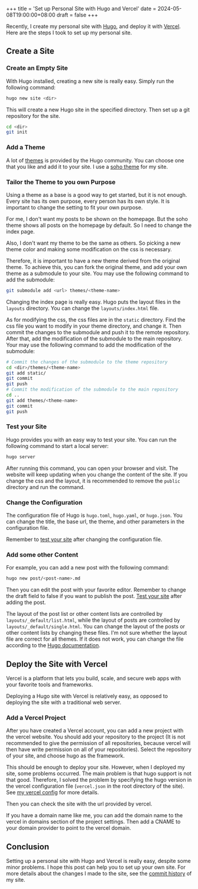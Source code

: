 +++
title = 'Set up Personal Site with Hugo and Vercel'
date = 2024-05-08T19:00:00+08:00
draft = false
+++

Recently, I create my personal site with [Hugo][hugo], and deploy it with [Vercel][vercel]. Here are the steps I took to set up my personal site.

[hugo]: https://gohugo.io/
[vercel]: https://vercel.com/

<!--more-->

## Create a Site

### Create an Empty Site

With Hugo installed, creating a new site is really easy. Simply run the
following command:

```bash
hugo new site <dir>
```

This will create a new Hugo site in the specified directory. Then set up a
git repository for the site.

```bash
cd <dir>
git init
```

### Add a Theme

A lot of [themes][hugo-themes] is provided by the Hugo community. You can
choose one that you like and add it to your site. I use a [soho theme][soho]
for my site.

[hugo-themes]: https://themes.gohugo.io/
[soho]: https://themes.gohugo.io/themes/soho/

### Tailor the Theme to you own Purpose

Using a theme as a base is a good way to get started, but it is not enough.
Every site has its own purpose, every person has its own style. It is
important to change the setting to fit your own purpose.

For me, I don't want my posts to be shown on the homepage. But the soho theme
shows all posts on the homepage by default. So I need to change the index
page.

Also, I don't want my theme to be the same as others. So picking a new theme
color and making some modification on the css is necessary.

Therefore, it is important to have a new theme derived from the original
theme. To achieve this, you can fork the original theme, and add your own
theme as a submodule to your site. You may use the following command to add
the submodule:

```bash
git submodule add <url> themes/<theme-name>
```

Changing the index page is really easy. Hugo puts the layout files in the
`layouts` directory. You can change the `layouts/index.html` file.

As for modifying the css, the css files are in the `static` directory. Find
the css file you want to modify in your theme directory, and change it. Then
commit the changes to the submodule and push it to the remote repository.
After that, add the modification of the submodule to the main repository.
Your may use the following command to add the modification of the submodule:

```bash
# Commit the changes of the submodule to the theme repository
cd <dir>/themes/<theme-name>
git add static/
git commit
git push
# Commit the modification of the submodule to the main repository
cd ..
git add themes/<theme-name>
git commit
git push
```

### Test your Site

Hugo provides you with an easy way to test your site. You can run the
following command to start a local server:

```bash
hugo server
```

After running this command, you can open your browser and visit. The website
will keep updating when you change the content of the site. If you change
the css and the layout, it is recommended to remove the `public` directory
and run the command.

### Change the Configuration

The configuration file of Hugo is `hugo.toml`, `hugo.yaml`, or `hugo.json`.
You can change the title, the base url, the theme, and other parameters in
the configuration file.

Remember to [test your site](#test-your-site) after changing the
configuration file.

### Add some other Content

For example, you can add a new post with the following command:

```bash
hugo new post/<post-name>.md
```

Then you can edit the post with your favorite editor. Remember to change the
draft field to false if you want to publish the post.
[Test your site](#test-your-site) after adding the post.

The layout of the post list or other content lists are controlled by
`layouts/_default/list.html`, while the layout of posts are controlled by
`layouts/_default/single.html`. You can change the layout of the posts or
other content lists by changing these files. I'm not sure whether the layout
file are correct for all themes. If it does not work, you can change the
file according to the [Hugo documentation][hugo-list-documentation].

[hugo-list-documentation]: https://gohugo.io/templates/lists/

## Deploy the Site with Vercel

Vercel is a platform that lets you build, scale, and secure web apps with
your favorite tools and frameworks.

Deploying a Hugo site with Vercel is relatively easy, as opposed to
deploying the site with a traditional web server.

### Add a Vercel Project

After you have created a Vercel account, you can add a new project with the
vercel website. You should add your repository to the project (It is not
recommended to give the permission of all repositories, because vercel will
then have write permission on all of your repositories). Select the
repository of your site, and choose hugo as the framework.

This should be enough to deploy your site. However, when I deployed my site,
some problems occurred. The main problem is that hugo support is not that
good. Therefore, I solved the problem by specifying the hugo version in the
vercel configuration file (`vercel.json` in the root directory of the site).
See [my vercel config][my-vercel-config] for more details.

[my-vercel-config]: https://github.com/LauYeeYu/homepage/blob/master/vercel.json

Then you can check the site with the url provided by vercel.

If you have a domain name like me, you can add the domain name to the vercel in
domains section of the project settings. Then add a CNAME to your domain
provider to point to the vercel domain.

## Conclusion

Setting up a personal site with Hugo and Vercel is really easy, despite some
minor problems. I hope this post can help you to set up your own site. For
more details about the changes I made to the site, see the
[commit history][commit-history] of my site.

[commit-history]: https://github.com/LauYeeYu/homepage/commits/master/
